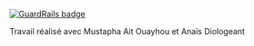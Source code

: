 
[![GuardRails badge](https://badges.production.guardrails.io/TheLondonWhale/THP_week_2_TDD.svg)](https://www.guardrails.io)

Travail réalisé avec Mustapha Ait Ouayhou et Anaïs Diologeant
